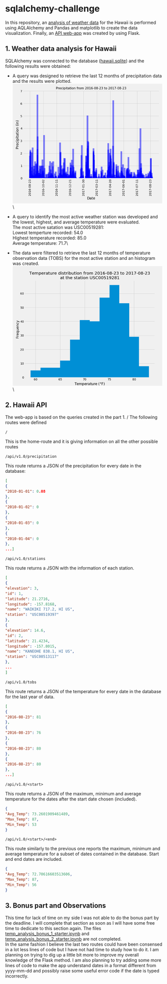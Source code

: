 # sqlalchemy-challenge
In this repository, an [analysis of weather data](climate_starter.ipynb) for the Hawaii is performed using AQLAlchemy and Pandas and matplotlib to create the data visualization. Finally, an [API web-app](app.py) was created by using Flask.

## 1. Weather data analysis for Hawaii
SQLAlchemy was connected to the database ([hawaii.sqlite](hawaii.sqlite)) and the following results were obtained:

- A query was designed to retrieve the last 12 months of precipitation data and  the results were plotted. \
![precipitation](./output/bar_precipitation.png)\

- A query to identify the most active weather station was developed and the lowest, highest, and average temperature were evaluated.\
                        The most active satation was USC00519281: \
                        Lowest temperture recorded: 54.0\
                        Highest temperature recorded: 85.0\
                        Average temperature: 71.7\
- The data were filtered to retrieve the last 12 months of temperature observation data (TOBS) for the most active station and an histogram was created.\
 ![precipitation](./output/histogram_T.png)\

## 2. Hawaii API
The web-app is based on the queries created in the part 1. / 
The following routes were defined
```
/
```
This is the home-route and it is giving information on all the other possible routes
```
/api/v1.0/precipitation
```
This route returns a JSON of the precipitation for every date in the database:
```JSON
[
{
"2010-01-01": 0.08
},
{
"2010-01-02": 0
},
{
"2010-01-03": 0
},
{
"2010-01-04": 0
},
...]
```
```
/api/v1.0/stations
```
This route returns a JSON with the information of each station.
```JSON
[
{
"elevation": 3,
"id": 1,
"latitude": 21.2716,
"longitude": -157.8168,
"name": "WAIKIKI 717.2, HI US",
"station": "USC00519397"
},
{
"elevation": 14.6,
"id": 2,
"latitude": 21.4234,
"longitude": -157.8015,
"name": "KANEOHE 838.1, HI US",
"station": "USC00513117"
},
...
]
```
```
/api/v1.0/tobs
```
This route returns a JSON of the temperature for every date in the database for the last year of data.
```JSON
[
{
"2016-08-23": 81
},
{
"2016-08-23": 76
},
{
"2016-08-23": 80
},
{
"2016-08-23": 80
},
...]
```
```
/api/v1.0/<start>
```
This route returns a JSON of the maximum, minimum and average temperature for the dates after the start date chosen (included).
```JSON
{
"Avg_Temp": 73.2601909461489,
"Max_Temp": 87,
"Min_Temp": 53
}
```
```
/api/v1.0/<start>/<end>
```
This route similarly to the previous one reports the maximum, minimum and average temperature for a subset of dates contained in the database. Start and end dates are included.
```JSON
{
"Avg_Temp": 72.70616603513606,
"Max_Temp": 87,
"Min_Temp": 56
}
```
## 3. Bonus part and Observations
This time for lack of time on my side I was not able to do the bonus part by the deadline. I will complete that section as soon as I will have some free time to dedicate to this section again. The files [temp_analysis_bonus_1_starter.ipynb](temp_analysis_bonus_1_starter.ipynb) and [temp_analysis_bonus_2_starter.ipynb](temp_analysis_bonus_2_starter.ipynb) are not completed. \
In the same fashion I believe the last two routes could have been consensed in a lot less lines of code but I have not had time to study how to do it. I am planning on trying to dig up a little bit more to improve my overall knowledge of the Flask method. I am also planning to try adding some more lines of code to make the app understand dates in a format different from yyyy-mm-dd and possibly raise some useful error code if the date is typed incorrectly.
